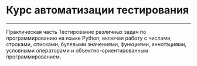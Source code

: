 # Курс автоматизации тестирования

---
Практическая часть
Тестирование различных задач по программированию на языке Python, включая работу с числами, строками, списками, булевыми значениями, функциями, аннотациями, условными операторами и объектно-ориентированным программированием.
